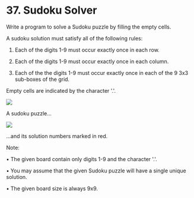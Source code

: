 # 37. Sudoku Solver

Write a program to solve a Sudoku puzzle by filling the empty cells.

A sudoku solution must satisfy all of the following rules:

1. Each of the digits 1-9 must occur exactly once in each row.

2. Each of the digits 1-9 must occur exactly once in each column.

3. Each of the the digits 1-9 must occur exactly once in each of the 9 3x3 sub-boxes of the grid.


Empty cells are indicated by the character '.'.

<img src="../../pictures/37.png">

A sudoku puzzle...

<img src="../../pictures/37(1).png">

...and its solution numbers marked in red.

Note:

• The given board contain only digits 1-9 and the character '.'.

• You may assume that the given Sudoku puzzle will have a single unique solution.

• The given board size is always 9x9.
